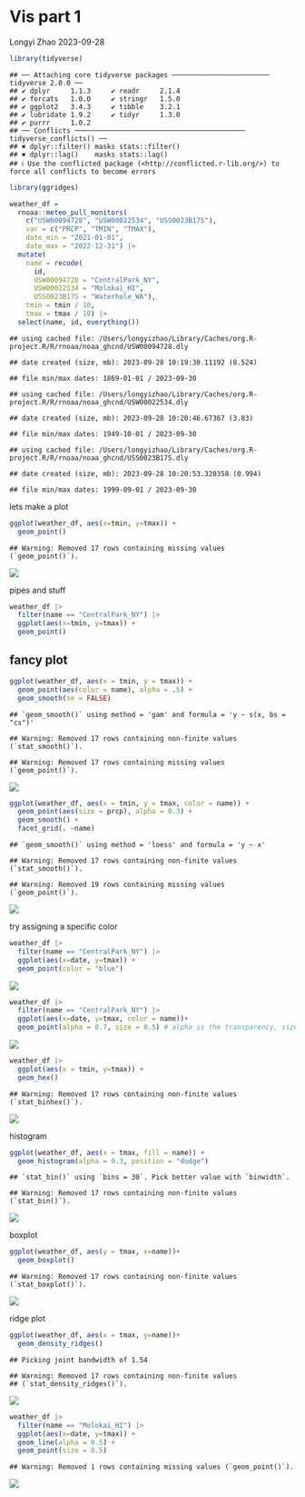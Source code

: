 Vis part 1
================
Longyi Zhao
2023-09-28

``` r
library(tidyverse)
```

    ## ── Attaching core tidyverse packages ──────────────────────── tidyverse 2.0.0 ──
    ## ✔ dplyr     1.1.3     ✔ readr     2.1.4
    ## ✔ forcats   1.0.0     ✔ stringr   1.5.0
    ## ✔ ggplot2   3.4.3     ✔ tibble    3.2.1
    ## ✔ lubridate 1.9.2     ✔ tidyr     1.3.0
    ## ✔ purrr     1.0.2     
    ## ── Conflicts ────────────────────────────────────────── tidyverse_conflicts() ──
    ## ✖ dplyr::filter() masks stats::filter()
    ## ✖ dplyr::lag()    masks stats::lag()
    ## ℹ Use the conflicted package (<http://conflicted.r-lib.org/>) to force all conflicts to become errors

``` r
library(ggridges)
```

``` r
weather_df = 
  rnoaa::meteo_pull_monitors(
    c("USW00094728", "USW00022534", "USS0023B17S"),
    var = c("PRCP", "TMIN", "TMAX"), 
    date_min = "2021-01-01",
    date_max = "2022-12-31") |>
  mutate(
    name = recode(
      id, 
      USW00094728 = "CentralPark_NY", 
      USW00022534 = "Molokai_HI",
      USS0023B17S = "Waterhole_WA"),
    tmin = tmin / 10,
    tmax = tmax / 10) |>
  select(name, id, everything())
```

    ## using cached file: /Users/longyizhao/Library/Caches/org.R-project.R/R/rnoaa/noaa_ghcnd/USW00094728.dly

    ## date created (size, mb): 2023-09-28 10:19:30.11192 (8.524)

    ## file min/max dates: 1869-01-01 / 2023-09-30

    ## using cached file: /Users/longyizhao/Library/Caches/org.R-project.R/R/rnoaa/noaa_ghcnd/USW00022534.dly

    ## date created (size, mb): 2023-09-28 10:20:46.67367 (3.83)

    ## file min/max dates: 1949-10-01 / 2023-09-30

    ## using cached file: /Users/longyizhao/Library/Caches/org.R-project.R/R/rnoaa/noaa_ghcnd/USS0023B17S.dly

    ## date created (size, mb): 2023-09-28 10:20:53.320358 (0.994)

    ## file min/max dates: 1999-09-01 / 2023-09-30

lets make a plot

``` r
ggplot(weather_df, aes(x=tmin, y=tmax)) +
  geom_point()
```

    ## Warning: Removed 17 rows containing missing values (`geom_point()`).

![](vis_part_1_files/figure-gfm/unnamed-chunk-3-1.png)<!-- -->

pipes and stuff

``` r
weather_df |> 
  filter(name == "CentralPark_NY") |>
  ggplot(aes(x=tmin, y=tmax)) +
  geom_point() 
```

## fancy plot

``` r
ggplot(weather_df, aes(x = tmin, y = tmax)) + 
  geom_point(aes(color = name), alpha = .5) +
  geom_smooth(se = FALSE)
```

    ## `geom_smooth()` using method = 'gam' and formula = 'y ~ s(x, bs = "cs")'

    ## Warning: Removed 17 rows containing non-finite values (`stat_smooth()`).

    ## Warning: Removed 17 rows containing missing values (`geom_point()`).

![](vis_part_1_files/figure-gfm/unnamed-chunk-5-1.png)<!-- -->

``` r
ggplot(weather_df, aes(x = tmin, y = tmax, color = name)) +
  geom_point(aes(size = prcp), alpha = 0.3) +
  geom_smooth() +
  facet_grid(. ~name)
```

    ## `geom_smooth()` using method = 'loess' and formula = 'y ~ x'

    ## Warning: Removed 17 rows containing non-finite values (`stat_smooth()`).

    ## Warning: Removed 19 rows containing missing values (`geom_point()`).

![](vis_part_1_files/figure-gfm/unnamed-chunk-6-1.png)<!-- -->

try assigning a specific color

``` r
weather_df |>
  filter(name == "CentralPark_NY") |>
  ggplot(aes(x=date, y=tmax)) +
  geom_point(color = "blue")
```

![](vis_part_1_files/figure-gfm/unnamed-chunk-7-1.png)<!-- -->

``` r
weather_df |>
  filter(name == "CentralPark_NY") |>
  ggplot(aes(x=date, y=tmax, color = name))+
  geom_point(alpha = 0.7, size = 0.5) # alpha is the transparency, size is the point size 
```

![](vis_part_1_files/figure-gfm/unnamed-chunk-8-1.png)<!-- -->

``` r
weather_df |>
  ggplot(aes(x = tmin, y=tmax)) + 
  geom_hex()
```

    ## Warning: Removed 17 rows containing non-finite values (`stat_binhex()`).

![](vis_part_1_files/figure-gfm/unnamed-chunk-9-1.png)<!-- -->

histogram

``` r
ggplot(weather_df, aes(x = tmax, fill = name)) + 
  geom_histogram(alpha = 0.3, position = "dodge")
```

    ## `stat_bin()` using `bins = 30`. Pick better value with `binwidth`.

    ## Warning: Removed 17 rows containing non-finite values (`stat_bin()`).

![](vis_part_1_files/figure-gfm/unnamed-chunk-10-1.png)<!-- -->

boxplot

``` r
ggplot(weather_df, aes(y = tmax, x=name))+
  geom_boxplot()
```

    ## Warning: Removed 17 rows containing non-finite values (`stat_boxplot()`).

![](vis_part_1_files/figure-gfm/unnamed-chunk-11-1.png)<!-- -->

ridge plot

``` r
ggplot(weather_df, aes(x = tmax, y=name))+
  geom_density_ridges()
```

    ## Picking joint bandwidth of 1.54

    ## Warning: Removed 17 rows containing non-finite values
    ## (`stat_density_ridges()`).

![](vis_part_1_files/figure-gfm/unnamed-chunk-12-1.png)<!-- -->

``` r
weather_df |>
  filter(name == "Molokai_HI") |>
  ggplot(aes(x=date, y=tmax)) +
  geom_line(alpha = 0.5) +
  geom_point(size = 0.5)
```

    ## Warning: Removed 1 rows containing missing values (`geom_point()`).

![](vis_part_1_files/figure-gfm/unnamed-chunk-13-1.png)<!-- -->
